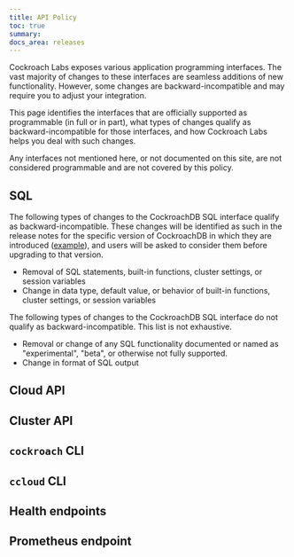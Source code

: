 ```yaml
---
title: API Policy
toc: true
summary:
docs_area: releases
---
```


Cockroach Labs exposes various application programming interfaces. The vast majority of changes to these interfaces are seamless additions of new functionality. However, some changes are backward-incompatible and may require you to adjust your integration.

This page identifies the interfaces that are officially supported as programmable (in full or in part), what types of changes qualify as backward-incompatible for those interfaces, and how Cockroach Labs helps you deal with such changes.

Any interfaces not mentioned here, or not documented on this site, are not considered programmable and are not covered by this policy.

## SQL

The following types of changes to the CockroachDB SQL interface qualify as backward-incompatible. These changes will be identified as such in the release notes for the specific version of CockroachDB in which they are introduced ([example](v21.2.0#backward-incompatible-changes)), and users will be asked to consider them before upgrading to that version.

- Removal of SQL statements, built-in functions, cluster settings, or session variables
- Change in data type, default value, or behavior of built-in functions, cluster settings, or session variables

The following types of changes to the CockroachDB SQL interface do not qualify as backward-incompatible. This list is not exhaustive.

- Removal or change of any SQL functionality documented or named as "experimental", "beta", or otherwise not fully supported.
- Change in format of SQL output

## Cloud API

## Cluster API

## `cockroach` CLI

## `ccloud` CLI

## Health endpoints

## Prometheus endpoint
